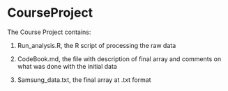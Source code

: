 # CourseProject

The Course Project contains:

1. Run_analysis.R, the R script of processing the raw data

2. CodeBook.md, the file with description of final array and comments on what was done with the initial data

3. Samsung_data.txt, the final array at .txt format
